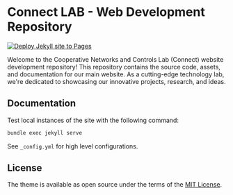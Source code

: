 # Connect LAB - Web Development Repository
[![Deploy Jekyll site to Pages](https://github.com/Connect-Lab-Technion/Connect-Lab-Technion.github.io/actions/workflows/jekyll.yml/badge.svg)](https://github.com/Connect-Lab-Technion/Connect-Lab-Technion.github.io/actions/workflows/jekyll.yml)


Welcome to the Cooperative Networks and Controls Lab (Connect) website development repository! This repository contains the source code, assets, and documentation for our main website. As a cutting-edge technology lab, we're dedicated to showcasing our innovative projects, research, and ideas.


## Documentation

Test local instances of the site with the following command: 
```bash
bundle exec jekyll serve
```

See `_config.yml` for high level configurations. 


## License

The theme is available as open source under the terms of the [MIT License](https://opensource.org/licenses/MIT).

